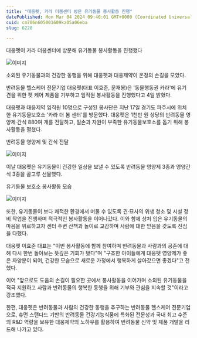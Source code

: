 ```yaml
---
title: "대웅펫, 카라 더봄센터 방문 유기동물 봉사활동 진행"
datePublished: Mon Mar 04 2024 09:46:01 GMT+0000 (Coordinated Universal Time)
cuid: cm706n605001609kz05a06eba
slug: 6228

---
```



대웅펫이 카라 더봄센터에 방문해 유기동물 봉사활동을 진행했다

![이미지](https://cdn.hashnode.com/res/hashnode/image/upload/v1739260239067/a16889c2-1a5b-42a8-91c4-9c2707840c84.jpeg)

소외된 유기동물과의 건강한 동행을 위해 대웅펫과 대웅제약이 온정의 손길을 모았다.

반려동물 헬스케어 전문기업 대웅펫(대표 이효준, 문재봉)은 '동물행동권 카라'에 유기견을 위한 펫 케어 제품을 기부하고 임직원 봉사활동을 진행했다고 4일 밝혔다.

대웅펫과 대웅제약 임직원 10명으로 구성된 봉사단은 지난 17일 경기도 파주시에 위치한 유기동물보호소 '카라 더 봄 센터'를 방문했다. 대웅펫은 1천만 원 상당의 반려동물 영양제·간식 880여 개를 전달하고, 일손과 자원이 부족한 유기동물보호소를 돕기 위해 봉사활동을 펼쳤다.

반려동물 영양제 및 간식 전달

![이미지](https://cdn.hashnode.com/res/hashnode/image/upload/v1739260241357/3709cbf2-47fa-4ba6-bdb9-57509446fa6c.jpeg)

이날 대웅펫은 유기동물이 건강한 일상을 보낼 수 있도록 반려동물 영양제 3종과 영양간식 3종을 골고루 선물했다.

유기동물 보호소 봉사활동 모습

![이미지](https://cdn.hashnode.com/res/hashnode/image/upload/v1739260243535/d7eff264-bede-4ec6-ba1b-f3ae8f7740d2.jpeg)

또한, 유기동물이 보다 쾌적한 환경에서 머물 수 있도록 견·묘사의 위생 청소 및 시설 정비 작업을 진행하며 적극적인 봉사활동을 이어나갔다. 이와 함께 상처 입은 유기동물의 마음을 위로하고자 센터 주변 산책과 놀이로 교감하며 사람에 대한 믿음을 갖도록 진심을 다했다.

대웅펫 이효준 대표는 "이번 봉사활동에 함께 참여하며 반려동물과 사람과의 공존에 대해 다시 한번 돌아보는 뜻깊은 기회가 됐다"며 "구조한 아이들에게 대웅펫 영양제가 좋은 자양분이 되어, 건강한 모습으로 새로운 가정에서 행복하게 살아갔으면 좋겠다"고 전했다.

이어 "앞으로도 도움의 손길이 필요한 곳에서 봉사활동을 이어가며 소외된 유기동물을 적극 지원하고 사람과 반려동물의 행복한 동행을 위해 기부와 관심을 지속할 것"이라고 강조했다.

한편, 대웅펫은 반려동물과 사람의 건강한 동행을 추구하는 반려동물 헬스케어 전문기업으로, 휴먼 스탠다드 기반의 반려동물 건강기능식품에 특화된 전문성과 국내 최고 수준의 R&D 역량을 보유한 대웅제약의 노하우를 활용하여 반려동물 신약 및 제품 개발을 리드해 나가고 있다.